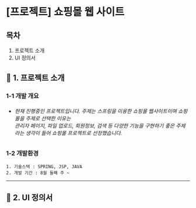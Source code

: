 

# [프로젝트] 쇼핑몰 웹 사이트
## 목차
1. 프로젝트 소개
2. UI 정의서

## 📌 1. 프로젝트 소개
### 1-1 개발 개요
+ ###### 현재 진행중인 프로젝트입니다. 주제는 스프링을 이용한 쇼핑몰 웹사이트이며 쇼핑몰을 주제로 선택한 이유는 <br> 관리자 페이지, 파일 업로드, 회원정보, 검색 등 다양한 기능을 구현하기 좋은 주제라는 생각이 들어 쇼핑몰 프로젝트로 선정했습니다.


### 1-2 개발환경

	1. 기술스택 : SPRING, JSP, JAVA
	2. 개발 기간 : 8월 둘째 주 ~ 
*****



## 📌 2. UI 정의서





